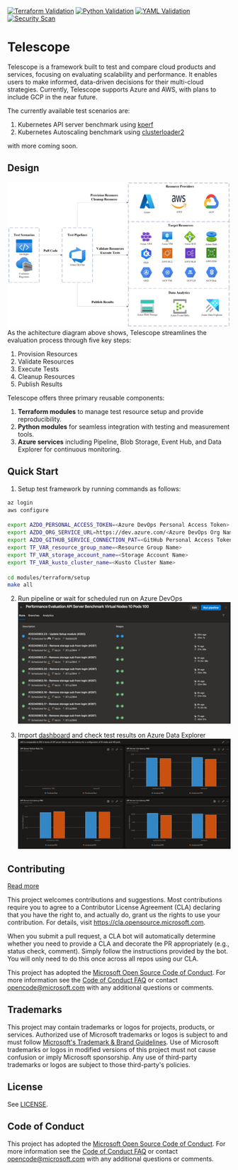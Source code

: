 [![Terraform Validation](https://github.com/Azure/telescope/actions/workflows/terraform-validation.yml/badge.svg)](https://github.com/Azure/telescope/actions/workflows/terraform-validation.yml) [![Python Validation](https://github.com/Azure/telescope/actions/workflows/python-validation.yml/badge.svg)](https://github.com/Azure/telescope/actions/workflows/python-validation.yml) [![YAML Validation](https://github.com/Azure/telescope/actions/workflows/yaml-validation.yml/badge.svg)](https://github.com/Azure/telescope/actions/workflows/yaml-validation.yml) [![Security Scan](https://github.com/Azure/telescope/actions/workflows/security-scan.yml/badge.svg)](https://github.com/Azure/telescope/actions/workflows/security-scan.yml)

# Telescope

Telescope is a framework built to test and compare cloud products and services, focusing on evaluating scalability and performance. It enables users to make informed, data-driven decisions for their multi-cloud strategies. Currently, Telescope supports Azure and AWS, with plans to include GCP in the near future.

The currently available test scenarios are:
1. Kubernetes API server benchmark using [kperf](https://github.com/Azure/kperf/pkgs/container/kperf)
2. Kubernetes Autoscaling benchmark using [clusterloader2](https://github.com/kubernetes/perf-tests/blob/master/clusterloader2/)

with more coming soon.

## Design
![design](./docs/imgs/design.jpeg)
As the achitecture diagram above shows, Telescope streamlines the evaluation process through five key steps:

1. Provision Resources
2. Validate Resources
3. Execute Tests
4. Cleanup Resources
5. Publish Results

Telescope offers three primary reusable components:

1. **Terraform modules** to manage test resource setup and provide reproducibility.
2. **Python modules** for seamless integration with testing and measurement tools.
3. **Azure services** including Pipeline, Blob Storage, Event Hub, and Data Explorer for continuous monitoring.

## Quick Start
1. Setup test framework by running commands as follows:
```bash
az login
aws configure

export AZDO_PERSONAL_ACCESS_TOKEN=<Azure DevOps Personal Access Token>
export AZDO_ORG_SERVICE_URL=https://dev.azure.com/<Azure DevOps Org Name>
export AZDO_GITHUB_SERVICE_CONNECTION_PAT=<GitHub Personal Access Token>
export TF_VAR_resource_group_name=<Resource Group Name>
export TF_VAR_storage_account_name=<Storage Account Name>
export TF_VAR_kusto_cluster_name=<Kusto Cluster Name>

cd modules/terraform/setup
make all
```

2. Run pipeline or wait for scheduled run on Azure DevOps
![pipeline](./docs/imgs/pipeline.jpeg)

3. Import [dashboard](./dashboards/example.json) and check test results on Azure Data Explorer
![results](./docs/imgs/results.jpeg)

## Contributing

[Read more](docs/contributing/readme.md)
<!-- markdown-link-check-disable -->
This project welcomes contributions and suggestions.  Most contributions require you to agree to a
Contributor License Agreement (CLA) declaring that you have the right to, and actually do, grant us
the rights to use your contribution. For details, visit <https://cla.opensource.microsoft.com>.

When you submit a pull request, a CLA bot will automatically determine whether you need to provide
a CLA and decorate the PR appropriately (e.g., status check, comment). Simply follow the instructions
provided by the bot. You will only need to do this once across all repos using our CLA.

This project has adopted the [Microsoft Open Source Code of Conduct](https://opensource.microsoft.com/codeofconduct/).
For more information see the [Code of Conduct FAQ](https://opensource.microsoft.com/codeofconduct/faq/) or
contact [opencode@microsoft.com](mailto:opencode@microsoft.com) with any additional questions or comments.

## Trademarks

This project may contain trademarks or logos for projects, products, or services. Authorized use of Microsoft
trademarks or logos is subject to and must follow [Microsoft's Trademark & Brand Guidelines](https://www.microsoft.com/legal/intellectualproperty/trademarks/usage/general).
Use of Microsoft trademarks or logos in modified versions of this project must not cause confusion or imply Microsoft sponsorship.
Any use of third-party trademarks or logos are subject to those third-party's policies.

## License

See [LICENSE](LICENSE).

## Code of Conduct

This project has adopted the [Microsoft Open Source Code of Conduct](https://opensource.microsoft.com/codeofconduct/). For more information see the [Code of Conduct FAQ](https://opensource.microsoft.com/codeofconduct/faq/) or contact [opencode@microsoft.com](mailto:opencode@microsoft.com) with any additional questions or comments.
